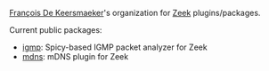 [François De Keersmaeker](https://github.com/fdekeers)'s organization for [Zeek](https://zeek.org/) plugins/packages.

Current public packages:
- [igmp](https://github.com/zeek-plugins/igmp): Spicy-based IGMP packet analyzer for Zeek
- [mdns](https://github.com/zeek-plugins/mdns): mDNS plugin for Zeek
